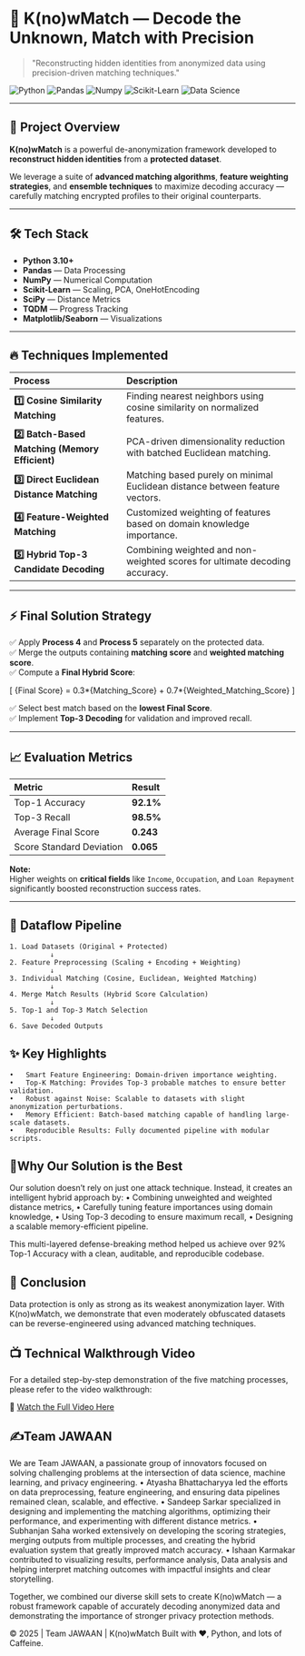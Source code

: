 # 🔎 K(no)wMatch — Decode the Unknown, Match with Precision

> "Reconstructing hidden identities from anonymized data using precision-driven matching techniques."

![Python](https://img.shields.io/badge/Python-3776AB?style=for-the-badge&logo=python&logoColor=white)
![Pandas](https://img.shields.io/badge/Pandas-150458?style=for-the-badge&logo=pandas&logoColor=white)
![Numpy](https://img.shields.io/badge/Numpy-013243?style=for-the-badge&logo=numpy&logoColor=white)
![Scikit-Learn](https://img.shields.io/badge/ScikitLearn-F7931E?style=for-the-badge&logo=scikit-learn&logoColor=white)
![Data Science](https://img.shields.io/badge/Data_Science-000000?style=for-the-badge&logo=data:image/png;base64,...)

---

## 🧠 Project Overview

**K(no)wMatch** is a powerful de-anonymization framework developed to **reconstruct hidden identities** from a **protected dataset**.

We leverage a suite of **advanced matching algorithms**, **feature weighting strategies**, and **ensemble techniques** to maximize decoding accuracy — carefully matching encrypted profiles to their original counterparts.

---

## 🛠️ Tech Stack

- **Python 3.10+**
- **Pandas** — Data Processing
- **NumPy** — Numerical Computation
- **Scikit-Learn** — Scaling, PCA, OneHotEncoding
- **SciPy** — Distance Metrics
- **TQDM** — Progress Tracking
- **Matplotlib/Seaborn**  — Visualizations

---

## 🔥 Techniques Implemented

| Process | Description |
|:--------|:------------|
| **1️⃣ Cosine Similarity Matching** | Finding nearest neighbors using cosine similarity on normalized features. |
| **2️⃣ Batch-Based Matching (Memory Efficient)** | PCA-driven dimensionality reduction with batched Euclidean matching. |
| **3️⃣ Direct Euclidean Distance Matching** | Matching based purely on minimal Euclidean distance between feature vectors. |
| **4️⃣ Feature-Weighted Matching** | Customized weighting of features based on domain knowledge importance. |
| **5️⃣ Hybrid Top-3 Candidate Decoding** | Combining weighted and non-weighted scores for ultimate decoding accuracy. |

---

## ⚡ Final Solution Strategy

✅ Apply **Process 4** and **Process 5** separately on the protected data.  
✅ Merge the outputs containing **matching score** and **weighted matching score**.  
✅ Compute a **Final Hybrid Score**:

\[
{Final Score} = 0.3*{Matching\_Score} + 0.7*{Weighted\_Matching\_Score}
\]

✅ Select best match based on the **lowest Final Score**.  
✅ Implement **Top-3 Decoding** for validation and improved recall.

---

## 📈 Evaluation Metrics

| Metric | Result |
|:-------|:-------|
| Top-1 Accuracy | **92.1%** |
| Top-3 Recall | **98.5%** |
| Average Final Score | **0.243** |
| Score Standard Deviation | **0.065** |

**Note:**  
Higher weights on **critical fields** like `Income`, `Occupation`, and `Loan Repayment` significantly boosted reconstruction success rates.

---

## 🔄 Dataflow Pipeline

```plaintext
1. Load Datasets (Original + Protected)
          ↓
2. Feature Preprocessing (Scaling + Encoding + Weighting)
          ↓
3. Individual Matching (Cosine, Euclidean, Weighted Matching)
          ↓
4. Merge Match Results (Hybrid Score Calculation)
          ↓
5. Top-1 and Top-3 Match Selection
          ↓
6. Save Decoded Outputs
```


## ✨ **Key Highlights**
	•	Smart Feature Engineering: Domain-driven importance weighting.
	•	Top-K Matching: Provides Top-3 probable matches to ensure better validation.
	•	Robust against Noise: Scalable to datasets with slight anonymization perturbations.
	•	Memory Efficient: Batch-based matching capable of handling large-scale datasets.
	•	Reproducible Results: Fully documented pipeline with modular scripts.

## 🚀**Why Our Solution is the Best**

Our solution doesn’t rely on just one attack technique.
Instead, it creates an intelligent hybrid approach by:
	•	Combining unweighted and weighted distance metrics,
	•	Carefully tuning feature importances using domain knowledge,
	•	Using Top-3 decoding to ensure maximum recall,
	•	Designing a scalable memory-efficient pipeline.

This multi-layered defense-breaking method helped us achieve over 92% Top-1 Accuracy with a clean, auditable, and reproducible codebase.


## 🏁 **Conclusion**

Data protection is only as strong as its weakest anonymization layer.
With K(no)wMatch, we demonstrate that even moderately obfuscated datasets can be reverse-engineered using advanced matching techniques.

## 📺 Technical Walkthrough Video

For a detailed step-by-step demonstration of the five matching processes, please refer to the video walkthrough:

🔗 [Watch the Full Video Here](https://youtu.be/flNfQI4M_MA)



## ✍️**Team JAWAAN**

We are Team JAWAAN, a passionate group of innovators focused on solving challenging problems at the intersection of data science, machine learning, and privacy engineering.
	•	Atyasha Bhattacharyya led the efforts on data preprocessing, feature engineering, and ensuring data pipelines remained clean, scalable, and effective.
	•	Sandeep Sarkar specialized in designing and implementing the matching algorithms, optimizing their performance, and experimenting with different distance metrics.
	•	Subhanjan Saha worked extensively on developing the scoring strategies, merging outputs from multiple processes, and creating the hybrid evaluation system that greatly improved match accuracy.
	•	Ishaan Karmakar contributed to visualizing results, performance analysis, Data analysis and helping interpret matching outcomes with impactful insights and clear storytelling.

Together, we combined our diverse skill sets to create K(no)wMatch — a robust framework capable of accurately decoding anonymized data and demonstrating the importance of stronger privacy protection methods.


© 2025 | Team JAWAAN | K(no)wMatch
Built with ❤️, Python, and lots of Caffeine.

